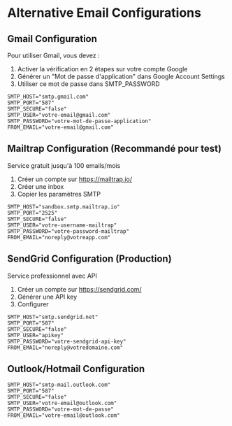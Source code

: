 # Alternative Email Configurations

## Gmail Configuration
Pour utiliser Gmail, vous devez :
1. Activer la vérification en 2 étapes sur votre compte Google
2. Générer un "Mot de passe d'application" dans Google Account Settings
3. Utiliser ce mot de passe dans SMTP_PASSWORD

```env
SMTP_HOST="smtp.gmail.com"
SMTP_PORT="587"
SMTP_SECURE="false"
SMTP_USER="votre-email@gmail.com"
SMTP_PASSWORD="votre-mot-de-passe-application"
FROM_EMAIL="votre-email@gmail.com"
```

## Mailtrap Configuration (Recommandé pour test)
Service gratuit jusqu'à 100 emails/mois
1. Créer un compte sur https://mailtrap.io/
2. Créer une inbox
3. Copier les paramètres SMTP

```env
SMTP_HOST="sandbox.smtp.mailtrap.io"
SMTP_PORT="2525"
SMTP_SECURE="false"
SMTP_USER="votre-username-mailtrap"
SMTP_PASSWORD="votre-password-mailtrap"
FROM_EMAIL="noreply@votreapp.com"
```

## SendGrid Configuration (Production)
Service professionnel avec API
1. Créer un compte sur https://sendgrid.com/
2. Générer une API key
3. Configurer

```env
SMTP_HOST="smtp.sendgrid.net"
SMTP_PORT="587"
SMTP_SECURE="false"
SMTP_USER="apikey"
SMTP_PASSWORD="votre-sendgrid-api-key"
FROM_EMAIL="noreply@votredomaine.com"
```

## Outlook/Hotmail Configuration
```env
SMTP_HOST="smtp-mail.outlook.com"
SMTP_PORT="587"
SMTP_SECURE="false"
SMTP_USER="votre-email@outlook.com"
SMTP_PASSWORD="votre-mot-de-passe"
FROM_EMAIL="votre-email@outlook.com"
```